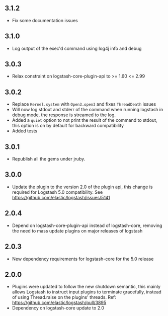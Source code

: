 ## 3.1.2
  - Fix some documentation issues

## 3.1.0
  - Log output of the exec'd command using log4j info and debug

## 3.0.3
  - Relax constraint on logstash-core-plugin-api to >= 1.60 <= 2.99

## 3.0.2
 - Replace `Kernel.system` with `Open3.open3` and fixes `ThreadDeath` issues
 - Will now log stdout and stderr of the command when running logstash in debug mode, the response is streamed to the log.
 - Added a `quiet` option to not print the result of the command to stdout, this option is on by default for backward compatibility
 - Added tests

## 3.0.1
  - Republish all the gems under jruby.

## 3.0.0
  - Update the plugin to the version 2.0 of the plugin api, this change is required for Logstash 5.0 compatibility. See https://github.com/elastic/logstash/issues/5141

## 2.0.4
  - Depend on logstash-core-plugin-api instead of logstash-core, removing the need to mass update plugins on major releases of logstash

## 2.0.3
  - New dependency requirements for logstash-core for the 5.0 release

## 2.0.0
 - Plugins were updated to follow the new shutdown semantic, this mainly allows Logstash to instruct input plugins to terminate gracefully, 
   instead of using Thread.raise on the plugins' threads. Ref: https://github.com/elastic/logstash/pull/3895
 - Dependency on logstash-core update to 2.0

